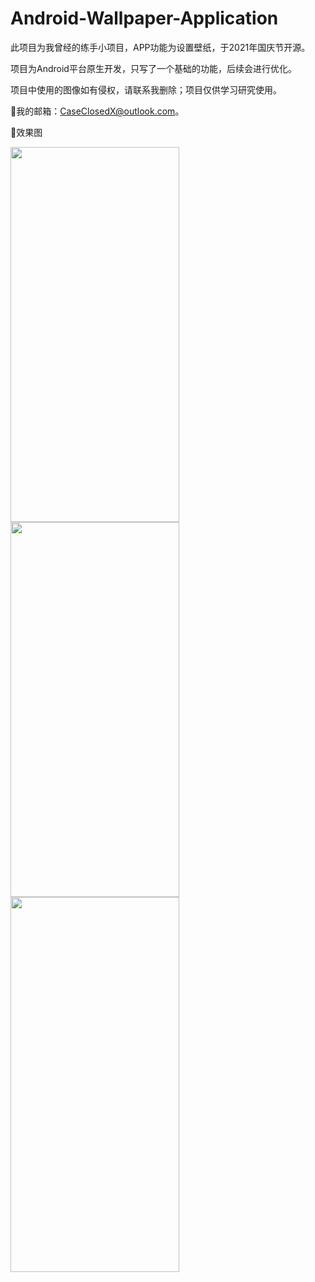 # Android-Wallpaper-Application
 此项目为我曾经的练手小项目，APP功能为设置壁纸，于2021年国庆节开源。
 
 项目为Android平台原生开发，只写了一个基础的功能，后续会进行优化。
 
 项目中使用的图像如有侵权，请联系我删除；项目仅供学习研究使用。
 
🌟我的邮箱：CaseClosedX@outlook.com。

🌟效果图

<div style="float:left;">
<img src="" width="270px" height="600px" />
<img src="" width="270px" height="600px" />
<img src="" width="270px" height="600px" />
</div>